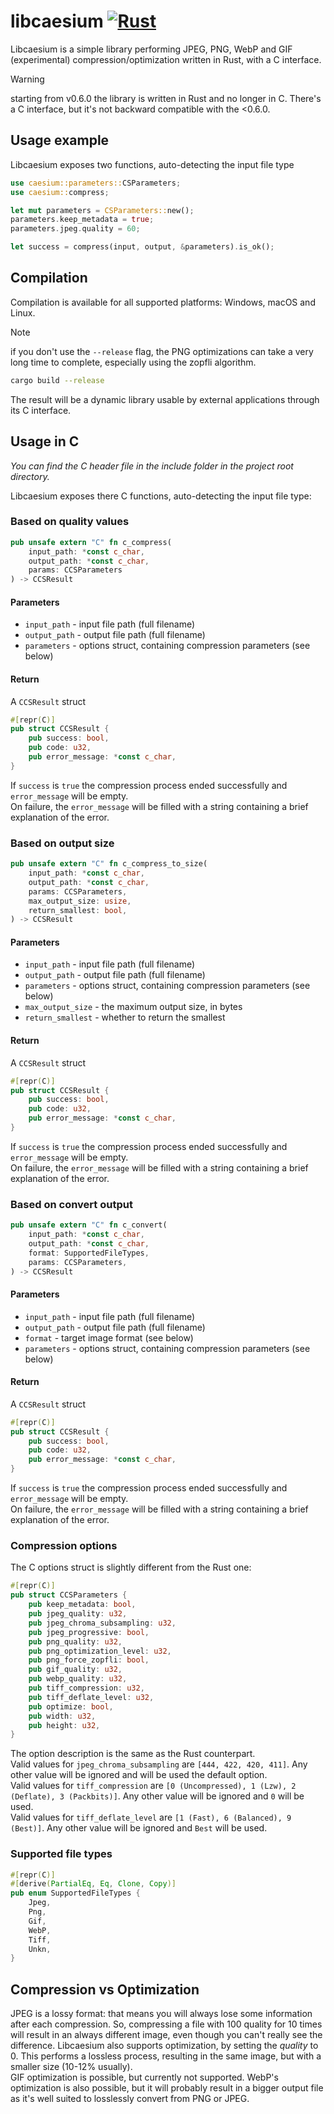 # libcaesium [![Rust](https://github.com/Lymphatus/libcaesium/actions/workflows/rust.yml/badge.svg)](https://github.com/Lymphatus/libcaesium/actions/workflows/rust.yml)

Libcaesium is a simple library performing JPEG, PNG, WebP and GIF (experimental) compression/optimization written in
Rust, with a C interface.

> [!WARNING]
> starting from v0.6.0 the library is written in Rust and no longer in C. There's a C interface, but it's not backward
> compatible with the <0.6.0.

## Usage example

Libcaesium exposes two functions, auto-detecting the input file type

```Rust
use caesium::parameters::CSParameters;
use caesium::compress;

let mut parameters = CSParameters::new();
parameters.keep_metadata = true;
parameters.jpeg.quality = 60;

let success = compress(input, output, &parameters).is_ok();
```

## Compilation

Compilation is available for all supported platforms: Windows, macOS and Linux.

> [!NOTE]
> if you don't use the `--release` flag, the PNG optimizations can take a very long time to complete, especially
> using the zopfli algorithm.
>

```bash
cargo build --release
```

The result will be a dynamic library usable by external applications through its C interface.

## Usage in C

*You can find the C header file in the include folder in the project root directory.*

Libcaesium exposes there C functions, auto-detecting the input file type:

### Based on quality values

```Rust
pub unsafe extern "C" fn c_compress(
    input_path: *const c_char,
    output_path: *const c_char,
    params: CCSParameters
) -> CCSResult
```

#### Parameters

- `input_path` - input file path (full filename)
- `output_path` - output file path (full filename)
- `parameters` - options struct, containing compression parameters (see below)

#### Return

A `CCSResult` struct

```Rust
#[repr(C)]
pub struct CCSResult {
    pub success: bool,
    pub code: u32,
    pub error_message: *const c_char,
}
```

If `success` is `true` the compression process ended successfully and `error_message` will be empty.  
On failure, the `error_message` will be filled with a string containing a brief explanation of the error.

### Based on output size

```Rust
pub unsafe extern "C" fn c_compress_to_size(
    input_path: *const c_char,
    output_path: *const c_char,
    params: CCSParameters,
    max_output_size: usize,
    return_smallest: bool,
) -> CCSResult
```

#### Parameters

- `input_path` - input file path (full filename)
- `output_path` - output file path (full filename)
- `parameters` - options struct, containing compression parameters (see below)
- `max_output_size` - the maximum output size, in bytes
- `return_smallest` - whether to return the smallest

#### Return

A `CCSResult` struct

```Rust
#[repr(C)]
pub struct CCSResult {
    pub success: bool,
    pub code: u32,
    pub error_message: *const c_char,
}
```

If `success` is `true` the compression process ended successfully and `error_message` will be empty.  
On failure, the `error_message` will be filled with a string containing a brief explanation of the error.

### Based on convert output

```Rust
pub unsafe extern "C" fn c_convert(
    input_path: *const c_char,
    output_path: *const c_char,
    format: SupportedFileTypes,
    params: CCSParameters,
) -> CCSResult
```

#### Parameters

- `input_path` - input file path (full filename)
- `output_path` - output file path (full filename)
- `format` - target image format (see below)
- `parameters` - options struct, containing compression parameters (see below)

#### Return

A `CCSResult` struct

```Rust
#[repr(C)]
pub struct CCSResult {
    pub success: bool,
    pub code: u32,
    pub error_message: *const c_char,
}
```

If `success` is `true` the compression process ended successfully and `error_message` will be empty.  
On failure, the `error_message` will be filled with a string containing a brief explanation of the error.

### Compression options

The C options struct is slightly different from the Rust one:

```Rust
#[repr(C)]
pub struct CCSParameters {
    pub keep_metadata: bool,
    pub jpeg_quality: u32,
    pub jpeg_chroma_subsampling: u32,
    pub jpeg_progressive: bool,
    pub png_quality: u32,
    pub png_optimization_level: u32,
    pub png_force_zopfli: bool,
    pub gif_quality: u32,
    pub webp_quality: u32,
    pub tiff_compression: u32,
    pub tiff_deflate_level: u32,
    pub optimize: bool,
    pub width: u32,
    pub height: u32,
}
```

The option description is the same as the Rust counterpart.  
Valid values for `jpeg_chroma_subsampling` are `[444, 422, 420, 411]`. Any other value will be ignored and will be used
the default option.  
Valid values for `tiff_compression` are `[0 (Uncompressed), 1 (Lzw), 2 (Deflate), 3 (Packbits)]`. Any other value will be
ignored and `0` will be used.  
Valid values for `tiff_deflate_level` are `[1 (Fast), 6 (Balanced), 9 (Best)]`. Any other value will be ignored and `Best`
will be used.

### Supported file types

```rust
#[repr(C)]
#[derive(PartialEq, Eq, Clone, Copy)]
pub enum SupportedFileTypes {
    Jpeg,
    Png,
    Gif,
    WebP,
    Tiff,
    Unkn,
}
```

## Compression vs Optimization

JPEG is a lossy format: that means you will always lose some information after each compression. So, compressing a file
with 100 quality for 10 times will result in an always different image, even though you can't really see the difference.
Libcaesium also supports optimization, by setting the _quality_ to 0. This performs a lossless process, resulting in the
same image, but with a smaller size (10-12% usually).  
GIF optimization is possible, but currently not supported.
WebP's optimization is also possible, but it will probably result in a bigger output file as it's well suited to
losslessly convert from PNG or JPEG.
